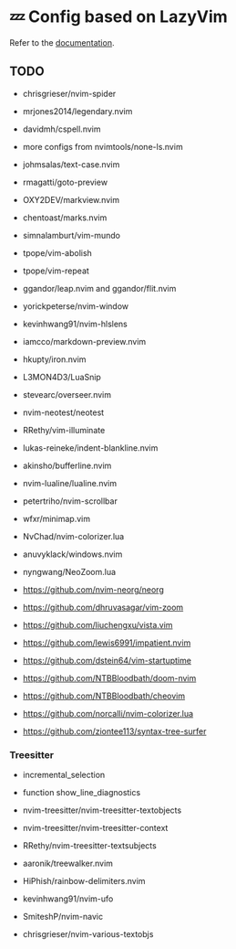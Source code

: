 # 💤 Config based on LazyVim

Refer to the [documentation](https://lazyvim.github.io/installation).

## TODO

- chrisgrieser/nvim-spider
- mrjones2014/legendary.nvim
- davidmh/cspell.nvim
- more configs from nvimtools/none-ls.nvim
- johmsalas/text-case.nvim
- rmagatti/goto-preview
- OXY2DEV/markview.nvim
- chentoast/marks.nvim
- simnalamburt/vim-mundo
- tpope/vim-abolish
- tpope/vim-repeat
- ggandor/leap.nvim and ggandor/flit.nvim
- yorickpeterse/nvim-window
- kevinhwang91/nvim-hlslens
- iamcco/markdown-preview.nvim
- hkupty/iron.nvim
- L3MON4D3/LuaSnip
- stevearc/overseer.nvim
- nvim-neotest/neotest
- RRethy/vim-illuminate
- lukas-reineke/indent-blankline.nvim
- akinsho/bufferline.nvim
- nvim-lualine/lualine.nvim
- petertriho/nvim-scrollbar
- wfxr/minimap.vim
- NvChad/nvim-colorizer.lua
- anuvyklack/windows.nvim
- nyngwang/NeoZoom.lua

- https://github.com/nvim-neorg/neorg
- https://github.com/dhruvasagar/vim-zoom
- https://github.com/liuchengxu/vista.vim
- https://github.com/lewis6991/impatient.nvim
- https://github.com/dstein64/vim-startuptime
- https://github.com/NTBBloodbath/doom-nvim
- https://github.com/NTBBloodbath/cheovim
- https://github.com/norcalli/nvim-colorizer.lua
- https://github.com/ziontee113/syntax-tree-surfer

### Treesitter

- incremental_selection
- function show_line_diagnostics

- nvim-treesitter/nvim-treesitter-textobjects
- nvim-treesitter/nvim-treesitter-context
- RRethy/nvim-treesitter-textsubjects
- aaronik/treewalker.nvim
- HiPhish/rainbow-delimiters.nvim
- kevinhwang91/nvim-ufo
- SmiteshP/nvim-navic
- chrisgrieser/nvim-various-textobjs
